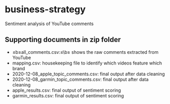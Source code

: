 # business-strategy
Sentiment analysis of YouTube comments

## Supporting documents in zip folder
- ≤b≥all_comments.csv:≤\b≥ shows the raw comments extracted from YouTube
- mapping.csv: housekeeping file to identify which videos feature which brand
- 2020-12-08_apple_topic_comments.csv: final output after data cleaning 
- 2020-12-08_garmin_topic_comments.csv: final output after data cleaning 
- apple_results.csv: final output of sentiment scoring
- garmin_results.csv: final output of sentiment scoring
